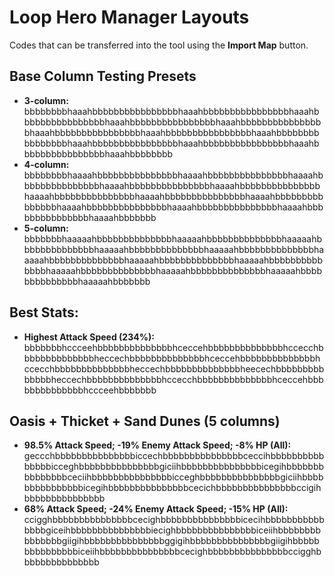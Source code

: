 # Loop Hero Manager Layouts

Codes that can be transferred into the tool using the **Import Map** button.




## Base Column Testing Presets
* **3-column:** bbbbbbbbhaaahbbbbbbbbbbbbbbbbhaaahbbbbbbbbbbbbbbbbhaaahbbbbbbbbbbbbbbbbhaaahbbbbbbbbbbbbbbbbhaaahbbbbbbbbbbbbbbbbhaaahbbbbbbbbbbbbbbbbhaaahbbbbbbbbbbbbbbbbhaaahbbbbbbbbbbbbbbbbhaaahbbbbbbbbbbbbbbbbhaaahbbbbbbbbbbbbbbbbhaaahbbbbbbbbbbbbbbbbhaaahbbbbbbbb
* **4-column:** bbbbbbbbhaaaahbbbbbbbbbbbbbbbhaaaahbbbbbbbbbbbbbbbhaaaahbbbbbbbbbbbbbbbhaaaahbbbbbbbbbbbbbbbhaaaahbbbbbbbbbbbbbbbhaaaahbbbbbbbbbbbbbbbhaaaahbbbbbbbbbbbbbbbhaaaahbbbbbbbbbbbbbbbhaaaahbbbbbbbbbbbbbbbhaaaahbbbbbbbbbbbbbbbhaaaahbbbbbbbbbbbbbbbhaaaahbbbbbbb
* **5-column:** bbbbbbbhaaaaahbbbbbbbbbbbbbbhaaaaahbbbbbbbbbbbbbbhaaaaahbbbbbbbbbbbbbbhaaaaahbbbbbbbbbbbbbbhaaaaahbbbbbbbbbbbbbbhaaaaahbbbbbbbbbbbbbbhaaaaahbbbbbbbbbbbbbbhaaaaahbbbbbbbbbbbbbbhaaaaahbbbbbbbbbbbbbbhaaaaahbbbbbbbbbbbbbbhaaaaahbbbbbbbbbbbbbbhaaaaahbbbbbbb


## Best Stats:
* **Highest Attack Speed (234%):** bbbbbbbhccceehbbbbbbbbbbbbbbhceccehbbbbbbbbbbbbbbhccecchbbbbbbbbbbbbbbheccechbbbbbbbbbbbbbbhceccehbbbbbbbbbbbbbbhccecchbbbbbbbbbbbbbbheccechbbbbbbbbbbbbbbheecechbbbbbbbbbbbbbbheccechbbbbbbbbbbbbbbhccecchbbbbbbbbbbbbbbhceccehbbbbbbbbbbbbbbhccceehbbbbbbb


## Oasis + Thicket + Sand Dunes (5 columns)
* **98.5% Attack Speed; -19% Enemy Attack Speed; -8% HP (All):** geccchbbbbbbbbbbbbbbbiccechbbbbbbbbbbbbbbbceccihbbbbbbbbbbbbbbbicceghbbbbbbbbbbbbbbbgiciihbbbbbbbbbbbbbbbicegihbbbbbbbbbbbbbbbceciihbbbbbbbbbbbbbbbicceghbbbbbbbbbbbbbbbgiciihbbbbbbbbbbbbbbbicegihbbbbbbbbbbbbbbbcecichbbbbbbbbbbbbbbbccigihbbbbbbbbbbbbbbb
* **68% Attack Speed; -24% Enemy Attack Speed; -15% HP (All):** ccigghbbbbbbbbbbbbbbbcecighbbbbbbbbbbbbbbbicecihbbbbbbbbbbbbbbbgiceihbbbbbbbbbbbbbbbiecighbbbbbbbbbbbbbbbiceiihbbbbbbbbbbbbbbbgiigihbbbbbbbbbbbbbbbggigihbbbbbbbbbbbbbbbgiigihbbbbbbbbbbbbbbbiceiihbbbbbbbbbbbbbbbcecighbbbbbbbbbbbbbbbccigghbbbbbbbbbbbbbbb
